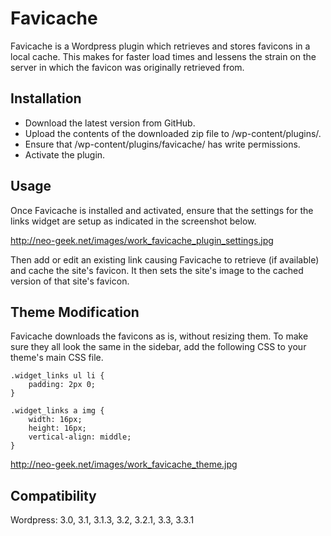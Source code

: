 Favicache
=============

Favicache is a Wordpress plugin which retrieves and stores favicons in a local cache. This makes for faster load times and lessens the strain on the server in which the favicon was originally retrieved from.

Installation
-------------

* Download the latest version from GitHub.
* Upload the contents of the downloaded zip file to /wp-content/plugins/.
* Ensure that /wp-content/plugins/favicache/ has write permissions.
* Activate the plugin.

Usage
-------------

Once Favicache is installed and activated, ensure that the settings for the links widget are setup as indicated in the screenshot below.

http://neo-geek.net/images/work_favicache_plugin_settings.jpg

Then add or edit an existing link causing Favicache to retrieve (if available) and cache the site's favicon. It then sets the site's image to the cached version of that site's favicon.

Theme Modification
-------------

Favicache downloads the favicons as is, without resizing them. To make sure they all look the same in the sidebar, add the following CSS to your theme's main CSS file.

	.widget_links ul li {
		padding: 2px 0;
	}
	
	.widget_links a img {
		width: 16px;
		height: 16px;
		vertical-align: middle;
	}

http://neo-geek.net/images/work_favicache_theme.jpg

Compatibility
-------------

Wordpress: 3.0, 3.1, 3.1.3, 3.2, 3.2.1, 3.3, 3.3.1